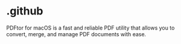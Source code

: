 # .github
PDFtor for macOS is a fast and reliable PDF utility that allows you to convert, merge, and manage PDF documents with ease.  

